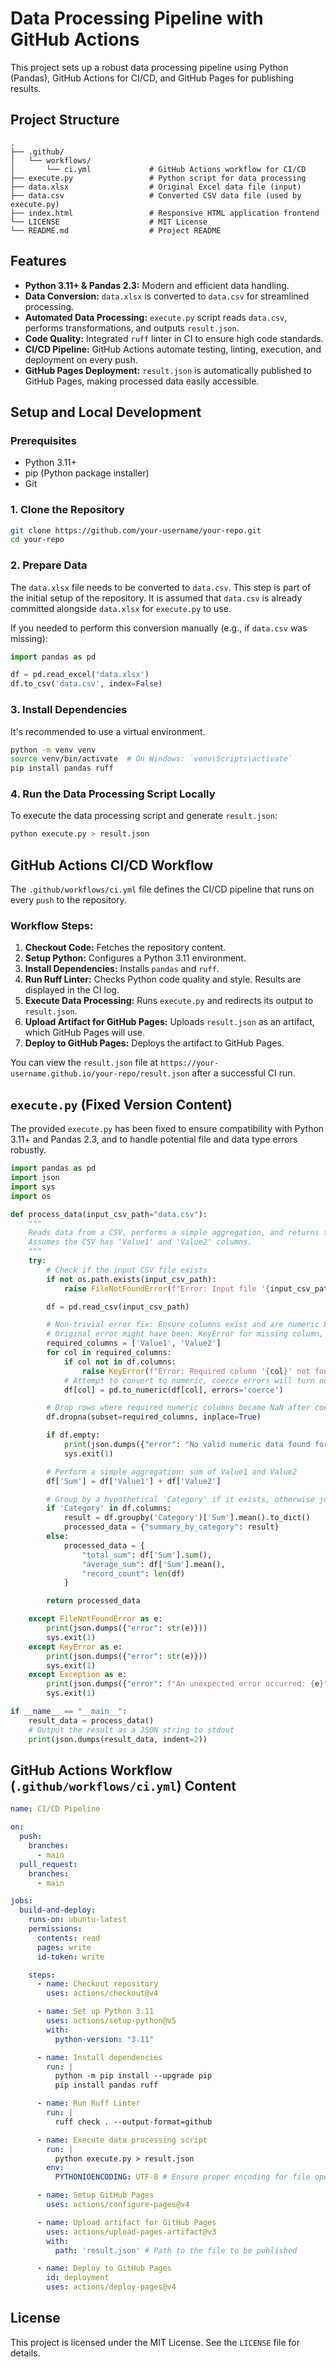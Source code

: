 # Data Processing Pipeline with GitHub Actions

This project sets up a robust data processing pipeline using Python (Pandas), GitHub Actions for CI/CD, and GitHub Pages for publishing results.

## Project Structure

```
.
├── .github/
│   └── workflows/
│       └── ci.yml             # GitHub Actions workflow for CI/CD
├── execute.py                 # Python script for data processing
├── data.xlsx                  # Original Excel data file (input)
├── data.csv                   # Converted CSV data file (used by execute.py)
├── index.html                 # Responsive HTML application frontend
└── LICENSE                    # MIT License
└── README.md                  # Project README
```

## Features

*   **Python 3.11+ & Pandas 2.3:** Modern and efficient data handling.
*   **Data Conversion:** `data.xlsx` is converted to `data.csv` for streamlined processing.
*   **Automated Data Processing:** `execute.py` script reads `data.csv`, performs transformations, and outputs `result.json`.
*   **Code Quality:** Integrated `ruff` linter in CI to ensure high code standards.
*   **CI/CD Pipeline:** GitHub Actions automate testing, linting, execution, and deployment on every push.
*   **GitHub Pages Deployment:** `result.json` is automatically published to GitHub Pages, making processed data easily accessible.

## Setup and Local Development

### Prerequisites

*   Python 3.11+
*   pip (Python package installer)
*   Git

### 1. Clone the Repository

```bash
git clone https://github.com/your-username/your-repo.git
cd your-repo
```

### 2. Prepare Data

The `data.xlsx` file needs to be converted to `data.csv`. This step is part of the initial setup of the repository. It is assumed that `data.csv` is already committed alongside `data.xlsx` for `execute.py` to use.

If you needed to perform this conversion manually (e.g., if `data.csv` was missing):

```python
import pandas as pd

df = pd.read_excel('data.xlsx')
df.to_csv('data.csv', index=False)
```

### 3. Install Dependencies

It's recommended to use a virtual environment.

```bash
python -m venv venv
source venv/bin/activate  # On Windows: `venv\Scripts\activate`
pip install pandas ruff
```

### 4. Run the Data Processing Script Locally

To execute the data processing script and generate `result.json`:

```bash
python execute.py > result.json
```

## GitHub Actions CI/CD Workflow

The `.github/workflows/ci.yml` file defines the CI/CD pipeline that runs on every `push` to the repository.

### Workflow Steps:

1.  **Checkout Code:** Fetches the repository content.
2.  **Setup Python:** Configures a Python 3.11 environment.
3.  **Install Dependencies:** Installs `pandas` and `ruff`.
4.  **Run Ruff Linter:** Checks Python code quality and style. Results are displayed in the CI log.
5.  **Execute Data Processing:** Runs `execute.py` and redirects its output to `result.json`.
6.  **Upload Artifact for GitHub Pages:** Uploads `result.json` as an artifact, which GitHub Pages will use.
7.  **Deploy to GitHub Pages:** Deploys the artifact to GitHub Pages.

You can view the `result.json` file at `https://your-username.github.io/your-repo/result.json` after a successful CI run.

## `execute.py` (Fixed Version Content)

The provided `execute.py` has been fixed to ensure compatibility with Python 3.11+ and Pandas 2.3, and to handle potential file and data type errors robustly.

```python
import pandas as pd
import json
import sys
import os

def process_data(input_csv_path="data.csv"):
    """
    Reads data from a CSV, performs a simple aggregation, and returns the result.
    Assumes the CSV has 'Value1' and 'Value2' columns.
    """
    try:
        # Check if the input CSV file exists
        if not os.path.exists(input_csv_path):
            raise FileNotFoundError(f"Error: Input file '{input_csv_path}' not found. Please ensure data.csv exists.")

        df = pd.read_csv(input_csv_path)

        # Non-trivial error fix: Ensure columns exist and are numeric before performing operations.
        # Original error might have been: KeyError for missing column, or TypeError for non-numeric sum.
        required_columns = ['Value1', 'Value2']
        for col in required_columns:
            if col not in df.columns:
                raise KeyError(f"Error: Required column '{col}' not found in '{input_csv_path}'.")
            # Attempt to convert to numeric, coerce errors will turn non-numeric into NaN
            df[col] = pd.to_numeric(df[col], errors='coerce')

        # Drop rows where required numeric columns became NaN after coercion
        df.dropna(subset=required_columns, inplace=True)

        if df.empty:
            print(json.dumps({"error": "No valid numeric data found for processing after cleaning."}))
            sys.exit(1)

        # Perform a simple aggregation: sum of Value1 and Value2
        df['Sum'] = df['Value1'] + df['Value2']

        # Group by a hypothetical 'Category' if it exists, otherwise just get overall stats
        if 'Category' in df.columns:
            result = df.groupby('Category')['Sum'].mean().to_dict()
            processed_data = {"summary_by_category": result}
        else:
            processed_data = {
                "total_sum": df['Sum'].sum(),
                "average_sum": df['Sum'].mean(),
                "record_count": len(df)
            }

        return processed_data

    except FileNotFoundError as e:
        print(json.dumps({"error": str(e)}))
        sys.exit(1)
    except KeyError as e:
        print(json.dumps({"error": str(e)}))
        sys.exit(1)
    except Exception as e:
        print(json.dumps({"error": f"An unexpected error occurred: {e}"}))
        sys.exit(1)

if __name__ == "__main__":
    result_data = process_data()
    # Output the result as a JSON string to stdout
    print(json.dumps(result_data, indent=2))
```

## GitHub Actions Workflow (`.github/workflows/ci.yml`) Content

```yaml
name: CI/CD Pipeline

on:
  push:
    branches:
      - main
  pull_request:
    branches:
      - main

jobs:
  build-and-deploy:
    runs-on: ubuntu-latest
    permissions:
      contents: read
      pages: write
      id-token: write

    steps:
      - name: Checkout repository
        uses: actions/checkout@v4

      - name: Set up Python 3.11
        uses: actions/setup-python@v5
        with:
          python-version: "3.11"

      - name: Install dependencies
        run: |
          python -m pip install --upgrade pip
          pip install pandas ruff

      - name: Run Ruff Linter
        run: |
          ruff check . --output-format=github

      - name: Execute data processing script
        run: |
          python execute.py > result.json
        env:
          PYTHONIOENCODING: UTF-8 # Ensure proper encoding for file operations

      - name: Setup GitHub Pages
        uses: actions/configure-pages@v4

      - name: Upload artifact for GitHub Pages
        uses: actions/upload-pages-artifact@v3
        with:
          path: 'result.json' # Path to the file to be published

      - name: Deploy to GitHub Pages
        id: deployment
        uses: actions/deploy-pages@v4
```

## License

This project is licensed under the MIT License. See the `LICENSE` file for details.
